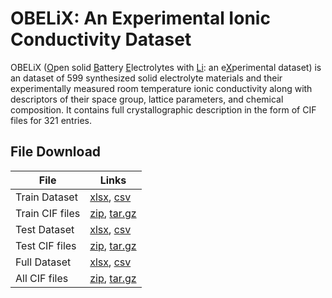 # OBELiX: An Experimental Ionic Conductivity Dataset

OBELiX (<ins>O</ins>pen solid <ins>B</ins>attery <ins>E</ins>lectrolytes with <ins>Li</ins>: an e<ins>X</ins>perimental dataset) is an dataset of 599 synthesized solid electrolyte materials and their experimentally measured room temperature ionic conductivity along with descriptors of their space group, lattice parameters, and chemical composition. It contains full crystallographic description in the form of CIF files for 321 entries.

## File Download
| File               | Links   |
| --------           | ------- |
| Train Dataset      | [xlsx](url), [csv]()|
| Train CIF files    | [zip](url), [tar.gz](url)    |
| Test Dataset       | [xlsx](url), [csv]()|
| Test CIF files     | [zip](url), [tar.gz](url)    |
| Full Dataset       | [xlsx](url), [csv]()|
| All CIF files      | [zip](url), [tar.gz](url)    |

